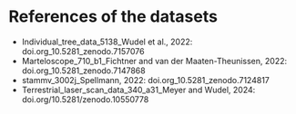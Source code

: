 # References of the datasets

- Individual_tree_data_5138_Wudel et al., 2022: doi.org_10.5281_zenodo.7157076 
- Marteloscope_710_b1_Fichtner and van der Maaten-Theunissen, 2022: doi.org_10.5281_zenodo.7147868 
- stammv_3002j_Spellmann, 2022: doi.org_10.5281_zenodo.7124817
- Terrestrial_laser_scan_data_340_a31_Meyer and Wudel, 2024: doi.org/10.5281/zenodo.10550778